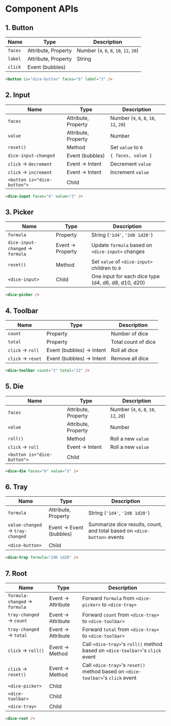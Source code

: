 # Component APIs

## 1. Button

|Name|Type|Description|
|---|---|---|
|`faces`|Attribute, Property|Number (`4`, `6`, `8`, `10`, `12`, `20`)|
|`label`|Attribute, Property|String|
|`click`|Event (bubbles)||

```html
<button is="dice-button" faces="6" label="3" />
```

## 2. Input

|Name|Type|Description|
|---|---|---|
|`faces`|Attribute, Property|Number (`4`, `6`, `8`, `10`, `12`, `20`)|
|`value`|Attribute, Property|Number|
|`reset()`|Method|Set `value` to `0`|
|`dice-input-changed`|Event (bubbles)|`{ faces, value }`|
|`click` → `decrement`|Event → Intent|Decrement `value`|
|`click` → `increment`|Event → Intent|Increment `value`|
|`<button is="dice-button">`|Child||

```html
<dice-input faces="6" value="3" />
```

## 3. Picker

|Name|Type|Description|
|---|---|---|
|`formula`|Property|String (`'1d4'`, `'2d6 1d20'`)|
|`dice-input-changed` → `formula`|Event → Property|Update `formula` based on `<dice-input>` changes|
|`reset()`|Method|Set `value` of `<dice-input>` children to `0`|
|`<dice-input>`|Child|One input for each dice type (d4, d6, d8, d10, d20)|

```html
<dice-picker />
```

## 4. Toolbar

|Name|Type|Description|
|---|---|---|
|`count`|Property|Number of dice|
|`total`|Property|Total count of dice|
|`click` → `roll`|Event (bubbles) → Intent|Roll all dice|
|`click` → `reset`|Event (bubbles) → Intent|Remove all dice|

```html
<dice-toolbar count="3" total="22" />
```

## 5. Die

|Name|Type|Description|
|---|---|---|
|`faces`|Attribute, Property|Number (`4`, `6`, `8`, `10`, `12`, `20`)|
|`value`|Attribute, Property|Number|
|`roll()`|Method|Roll a new `value`|
|`click` → `roll`|Event → Intent|Roll a new `value`|
|`<button is="dice-button">`|Child||

```html
<dice-die faces="6" value="3" />
```

## 6. Tray

|Name|Type|Description|
|---|---|---|
|`formula`|Attribute, Property|String (`'1d4'`, `'2d6 1d20'`)|
|`value-changed` → `tray-changed`|Event → Event (bubbles)|Summarize dice results, count, and total based on `<dice-button>` events|
|`<dice-button>`|Child||

```html
<dice-tray formula="2d6 1d20" />
```

## 7. Root

|Name|Type|Description|
|---|---|---|
|`formula-changed` → `formula`|Event → Attribute|Forward `formula` from `<dice-picker>` to `<dice-tray>`|
|`tray-changed` → `count`|Event → Attribute|Forward `count` from `<dice-tray>` to `<dice-toolbar>`|
|`tray-changed` → `total`|Event → Attribute|Forward `total` from `<dice-tray>` to `<dice-toolbar>`|
|`click` → `roll()`|Event → Method|Call `<dice-tray>`'s `roll()` method based on `<dice-toolbar>`'s `click` event|
|`click` → `reset()`|Event → Method|Call `<dice-tray>`'s `reset()` method based on `<dice-toolbar>`'s `click` event|
|`<dice-picker>`|Child||
|`<dice-toolbar>`|Child||
|`<dice-tray>`|Child||

```html
<dice-root />
```
